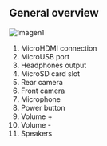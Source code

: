 ## General overview

![Imagen1](http://static.energysistem.com/images/manuals/44483/5a3d361c6492b.jpg?1)

1. MicroHDMI connection
2. MicroUSB port
3. Headphones output
4. MicroSD card slot
5. Rear camera
6. Front camera
7. Microphone
8. Power button
9. Volume + 
10. Volume - 
11. Speakers
